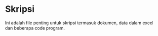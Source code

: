 # Skripsi
Ini adalah file penting untuk skripsi termasuk dokumen, data dalam excel dan beberapa code program.
